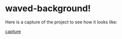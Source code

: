 # waved-background!
Here is a capture of the project to see how it looks like: 

[capture](https://user-images.githubusercontent.com/113852858/236511714-6ecb4ee0-51a4-4728-aefe-44cef45ff205.JPG)
